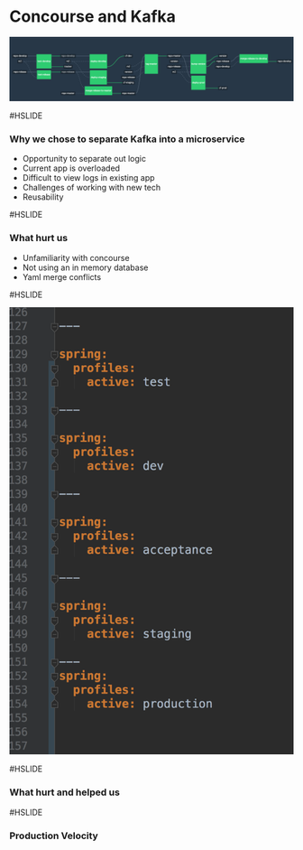 # Concourse and Kafka 
![concourse pipeline](concourse.png)

#HSLIDE

### Why we chose to separate Kafka into a microservice

 * Opportunity to separate out logic
 * Current app is overloaded
 * Difficult to view logs in existing app
 * Challenges of working with new tech
 * Reusability

#HSLIDE

### What hurt us
    
 * Unfamiliarity with concourse
 * Not using an in memory database
 * Yaml merge conflicts

#HSLIDE

![yaml example](yaml.jpeg)

#HSLIDE

### What hurt and helped us

#HSLIDE

### Production Velocity
    
